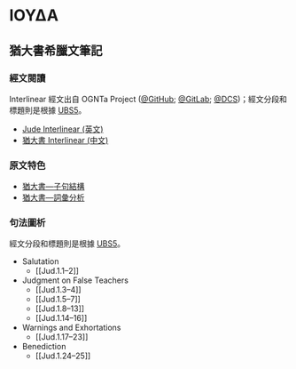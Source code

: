 # ΙΟΥΔΑ

## 猶大書希臘文筆記

### 經文閱讀
Interlinear 經文出自 OGNTa Project ([@GitHub](https://github.com/Andley/OGNTa); [@GitLab](https://gitlab.com/Andley/ognta); [@DCS](https://git.door43.org/Andley/OGNTa))；經文分段和標題則是根據 [UBS5](https://www.academic-bible.com/en/online-bibles/greek-new-testament-ubs5/read-the-bible-text/bibel/text/lesen/stelle/75/10001/19999/ch/08d03e9266ca3067003175113a2aca83/)。

- [Jude Interlinear (英文) ](Jude-Interlinear.md)
- [猶大書 Interlinear (中文) ](Jude-Interlinear-TC.md)

### 原文特色
- [猶大書—子句結構](Jude-Clause.md)  
- [猶大書—詞彙分析](Jude-Vocabulary.md)  

### 句法圖析
經文分段和標題則是根據 [UBS5](https://www.academic-bible.com/en/online-bibles/greek-new-testament-ubs5/read-the-bible-text/bibel/text/lesen/stelle/75/10001/19999/ch/08d03e9266ca3067003175113a2aca83/)。

- Salutation
	- [[Jud.1.1–2]]
- Judgment on False Teachers
	- [[Jud.1.3–4]]
	- [[Jud.1.5–7]]
	- [[Jud.1.8–13]]
	- [[Jud.1.14–16]]
- Warnings and Exhortations
	- [[Jud.1.17–23]]
- Benediction
	- [[Jud.1.24–25]]
